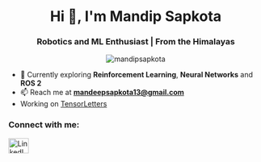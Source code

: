 <h1 align="center">Hi 👋, I'm Mandip Sapkota</h1>
<h3 align="center">Robotics and ML Enthusiast | From the Himalayas</h3>

<p align="center">
  <img src="https://komarev.com/ghpvc/?username=mandipsapkota&label=Profile%20views&color=0e75b6&style=flat" alt="mandipsapkota" />
</p>

- 🌱 Currently exploring **Reinforcement Learning**, **Neural Networks**  and **ROS 2**
- 📫 Reach me at **mandeepsapkota13@gmail.com**
- Working on <a href = "https://youtube.com/@tensorletters" target = "_blank"> TensorLetters</a>

<h3>Connect with me:</h3>
<p>
  <a href="https://linkedin.com/in/mandipsapkota" target="_blank">
    <img src="https://raw.githubusercontent.com/rahuldkjain/github-profile-readme-generator/master/src/images/icons/Social/linked-in-alt.svg" alt="LinkedIn" height="30" width="40" />
  </a>
</p>
